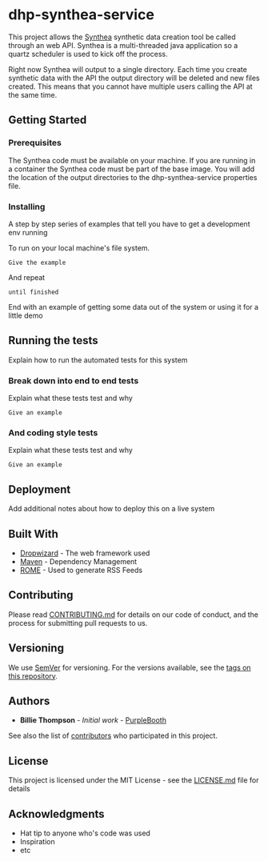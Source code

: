 # dhp-synthea-service

This project allows the [Synthea](https://github.com/synthetichealth/synthea "Synthea's GitHub") synthetic data creation
 tool be called through an web API.  Synthea is a multi-threaded java application so a quartz scheduler is used
  to kick off the process.

Right now Synthea will output to a single directory.  Each time you create synthetic data with the API the output
directory will be deleted and new files created.  This means that you cannot have multiple users calling the API at the
same time.

## Getting Started



### Prerequisites

The Synthea code must be available on your machine. If you are running in a container the Synthea code must be part of
the base image.
You will add the location of the output directories to the dhp-synthea-service properties file.



### Installing

A step by step series of examples that tell you have to get a development env running

To run on your local machine's file system.

```
Give the example
```

And repeat

```
until finished
```

End with an example of getting some data out of the system or using it for a little demo

## Running the tests

Explain how to run the automated tests for this system

### Break down into end to end tests

Explain what these tests test and why

```
Give an example
```

### And coding style tests

Explain what these tests test and why

```
Give an example
```

## Deployment

Add additional notes about how to deploy this on a live system

## Built With

* [Dropwizard](http://www.dropwizard.io/1.0.2/docs/) - The web framework used
* [Maven](https://maven.apache.org/) - Dependency Management
* [ROME](https://rometools.github.io/rome/) - Used to generate RSS Feeds

## Contributing

Please read [CONTRIBUTING.md](https://gist.github.com/PurpleBooth/b24679402957c63ec426) for details on our code of conduct, and the process for submitting pull requests to us.

## Versioning

We use [SemVer](http://semver.org/) for versioning. For the versions available, see the [tags on this repository](https://github.com/your/project/tags).

## Authors

* **Billie Thompson** - *Initial work* - [PurpleBooth](https://github.com/PurpleBooth)

See also the list of [contributors](https://github.com/your/project/contributors) who participated in this project.

## License

This project is licensed under the MIT License - see the [LICENSE.md](LICENSE.md) file for details

## Acknowledgments

* Hat tip to anyone who's code was used
* Inspiration
* etc
